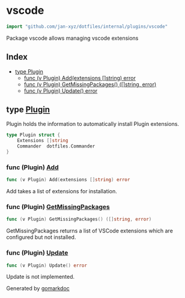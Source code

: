 <!-- Code generated by gomarkdoc. DO NOT EDIT -->

# vscode

```go
import "github.com/jan-xyz/dotfiles/internal/plugins/vscode"
```

Package vscode allows managing vscode extensions

## Index

- [type Plugin](<#Plugin>)
  - [func \(v Plugin\) Add\(extensions \[\]string\) error](<#Plugin.Add>)
  - [func \(v Plugin\) GetMissingPackages\(\) \(\[\]string, error\)](<#Plugin.GetMissingPackages>)
  - [func \(v Plugin\) Update\(\) error](<#Plugin.Update>)


<a name="Plugin"></a>
## type [Plugin](<https://github.com/jan-xyz/dotfiles/blob/main/internal/plugins/vscode/plugin.go#L14-L17>)

Plugin holds the information to automatically install Plugin extensions.

```go
type Plugin struct {
    Extensions []string
    Commander  dotfiles.Commander
}
```

<a name="Plugin.Add"></a>
### func \(Plugin\) [Add](<https://github.com/jan-xyz/dotfiles/blob/main/internal/plugins/vscode/plugin.go#L44>)

```go
func (v Plugin) Add(extensions []string) error
```

Add takes a list of extensions for installation.

<a name="Plugin.GetMissingPackages"></a>
### func \(Plugin\) [GetMissingPackages](<https://github.com/jan-xyz/dotfiles/blob/main/internal/plugins/vscode/plugin.go#L21>)

```go
func (v Plugin) GetMissingPackages() ([]string, error)
```

GetMissingPackages returns a list of VSCode extensions which are configured but not installed.

<a name="Plugin.Update"></a>
### func \(Plugin\) [Update](<https://github.com/jan-xyz/dotfiles/blob/main/internal/plugins/vscode/plugin.go#L60>)

```go
func (v Plugin) Update() error
```

Update is not implemented.

Generated by [gomarkdoc](<https://github.com/princjef/gomarkdoc>)
